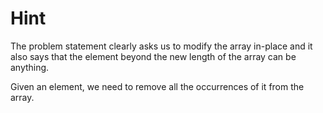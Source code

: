 # Hint
The problem statement clearly asks us to modify the array in-place
and it also says that the element beyond the new length of the array can be anything.

Given an element, we need to remove all the occurrences of it from the array.